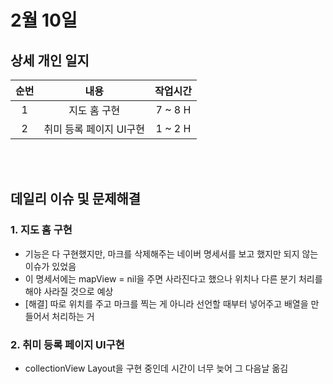 # 2월 10일
## 상세 개인 일지 
|순번|내용|작업시간
|:---:|:-----:|:-------:
|1| 지도 홈 구현 | 7 ~ 8 H
|2| 취미 등록 페이지 UI구현 | 1 ~ 2 H


</br></br>
## 데일리 이슈 및 문제해결
### 1. 지도 홈 구현
  - 기능은 다 구현했지만, 마크를 삭제해주는 네이버 명세서를 보고 했지만 되지 않는 이슈가 있었음
  - 이 명세서에는 mapView = nil을 주면 사라진다고 했으나 위치나 다른 분기 처리를 해야 사라질 것으로 예상
  - [해결] 따로 위치를 주고 마크를 찍는 게 아니라 선언할 때부터 넣어주고 배열을 만들어서 처리하는 거
### 2. 취미 등록 페이지 UI구현
  - collectionView Layout을 구현 중인데 시간이 너무 늦어 그 다음날 옮김 
